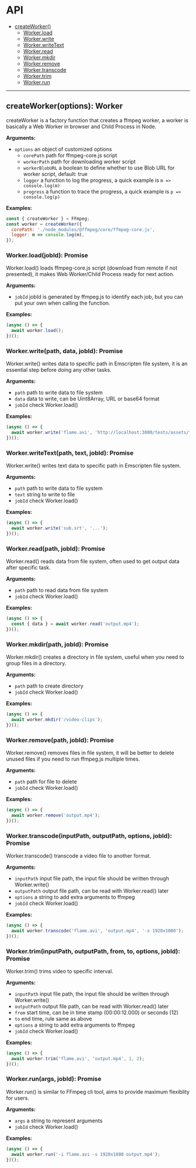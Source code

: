 API
===

- [createWorker()](#create-worker)
  - [Worker.load](#worker-load)
  - [Worker.write](#worker-write)
  - [Worker.writeText](#worker-writeText)
  - [Worker.read](#worker-read)
  - [Worker.mkdir](#worker-mkdir)
  - [Worker.remove](#worker-remove)
  - [Worker.transcode](#worker-transcode)
  - [Worker.trim](#worker-trim)
  - [Worker.run](#worker-run)

---

<a name="create-worker"></a>
## createWorker(options): Worker

createWorker is a factory function that creates a ffmpeg worker, a worker is basically a Web Worker in browser and Child Process in Node.

**Arguments:**

- `options` an object of customized options
  - `corePath` path for ffmpeg-core.js script
  - `workerPath` path for downloading worker script
  - `workerBlobURL` a boolean to define whether to use Blob URL for worker script, default: true
  - `logger` a function to log the progress, a quick example is `m => console.log(m)`
  - `progress` a function to trace the progress, a quick example is `p => console.log(p)`


**Examples:**

```javascript
const { createWorker } = FFmpeg;
const worker = createWorker({
  corePath: './node_modules/@ffmpeg/core/ffmpeg-core.js',
  logger: m => console.log(m),
});
```
<a name="worker-load"></a>
### Worker.load(jobId): Promise

Worker.load() loads ffmpeg-core.js script (download from remote if not presented), it makes Web Worker/Child Process ready for next action.

**Arguments:**

- `jobId` jobId is generated by ffmpeg.js to identify each job, but you can put your own when calling the function.

**Examples:**

```javascript
(async () => {
  await worker.load();
})();
```

<a name="worker-write"></a>
### Worker.write(path, data, jobId): Promise

Worker.write() writes data to specific path in Emscripten file system, it is an essential step before doing any other tasks.

**Arguments:**

- `path` path to write data to file system
- `data` data to write, can be Uint8Array, URL or base64 format
- `jobId` check Worker.load()

**Examples:**

```javascript
(async () => {
  await worker.write('flame.avi', 'http://localhost:3000/tests/assets/flame.avi');
})();
```

<a name="worker-writeText"></a>
### Worker.writeText(path, text, jobId): Promise

Worker.write() writes text data to specific path in Emscripten file system.

**Arguments:**

- `path` path to write data to file system
- `text` string to write to file
- `jobId` check Worker.load()

**Examples:**

```javascript
(async () => {
  await worker.write('sub.srt', '...');
})();
```

<a name="worker-read"></a>
### Worker.read(path, jobId): Promise

Worker.read() reads data from file system, often used to get output data after specific task.

**Arguments:**

- `path` path to read data from file system
- `jobId` check Worker.load()

**Examples:**

```javascript
(async () => {
  const { data } = await worker.read('output.mp4');
})();
```

<a name="worker-mkdir"></a>
### Worker.mkdir(path, jobId): Promise

Worker.mkdir() creates a directory in file system, useful when you need to group files in a directory.

**Arguments:**

- `path` path to create directory
- `jobId` check Worker.load()

**Examples:**

```javascript
(async () => {
  await worker.mkdir('/video-clips');
})();
```

<a name="worker-remove"></a>
### Worker.remove(path, jobId): Promise

Worker.remove() removes files in file system, it will be better to delete unused files if you need to run ffmpeg.js multiple times.

**Arguments:**

- `path` path for file to delete
- `jobId` check Worker.load()

**Examples:**

```javascript
(async () => {
  await worker.remove('output.mp4');
})();
```

<a name="worker-transcode"></a>
### Worker.transcode(inputPath, outputPath, options, jobId): Promise

Worker.transcode() transcode a video file to another format.

**Arguments:**

- `inputPath` input file path, the input file should be written through Worker.write()
- `outputPath` output file path, can be read with Worker.read() later
- `options` a string to add extra arguments to ffmpeg
- `jobId` check Worker.load()

**Examples:**

```javascript
(async () => {
  await worker.transcode('flame.avi', 'output.mp4', '-s 1920x1080');
})();
```

<a name="worker-trim"></a>
### Worker.trim(inputPath, outputPath, from, to, options, jobId): Promise

Worker.trim() trims video to specific interval.

**Arguments:**

- `inputPath` input file path, the input file should be written through Worker.write()
- `outputPath` output file path, can be read with Worker.read() later
- `from` start time, can be in time stamp (00:00:12.000) or seconds (12)
- `to` end time, rule same as above
- `options` a string to add extra arguments to ffmpeg
- `jobId` check Worker.load()

**Examples:**

```javascript
(async () => {
  await worker.trim('flame.avi', 'output.mp4', 1, 2);
})();
```

<a name="worker-run"></a>
### Worker.run(args, jobId): Promise

Worker.run() is similar to FFmpeg cli tool, aims to provide maximum flexiblity for users.

**Arguments:**

- `args` a string to represent arguments
- `jobId` check Worker.load()

**Examples:**

```javascript
(async () => {
  await worker.run('-i flame.avi -s 1920x1080 output.mp4');
})();
```
